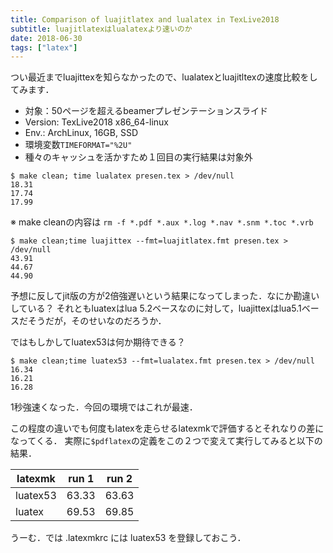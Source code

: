 ```yaml
---
title: Comparison of luajitlatex and lualatex in TexLive2018
subtitle: luajitlatexはlualatexより速いのか
date: 2018-06-30
tags: ["latex"]
---
```


つい最近までluajittexを知らなかったので、lualatexとluajitltexの速度比較をしてみます．

- 対象：50ページを超えるbeamerプレゼンテーションスライド
- Version: TexLive2018 x86_64-linux
- Env.: ArchLinux, 16GB, SSD
- 環境変数`TIMEFORMAT="%2U"`
- 種々のキャッシュを活かすため１回目の実行結果は対象外

```plaintext
$ make clean; time lualatex presen.tex > /dev/null
18.31
17.74
17.99
```

※ make cleanの内容は `rm -f *.pdf *.aux *.log *.nav *.snm *.toc *.vrb`

```plaintext
$ make clean;time luajittex --fmt=luajitlatex.fmt presen.tex > /dev/null
43.91
44.67
44.90
```

予想に反してjit版の方が2倍強遅いという結果になってしまった．なにか勘違いしている？
それともluatexはlua 5.2ベースなのに対して，luajittexはlua5.1ベースだそうだが，そのせいなのだろうか．

ではもしかしてluatex53は何か期待できる？

```plaintext
$ make clean;time luatex53 --fmt=lualatex.fmt presen.tex > /dev/null
16.34
16.21
16.28
```

1秒強速くなった．今回の環境ではこれが最速．

この程度の違いでも何度もlatexを走らせるlatexmkで評価するとそれなりの差になってくる．
実際に`$pdflatex`の定義をこの２つで変えて実行してみると以下の結果．

latexmk  | run 1 | run 2 
---------|-------|-------
luatex53 | 63.33 | 63.63 
luatex   | 69.53 | 69.85 

うーむ．では .latexmkrc には luatex53 を登録しておこう．
